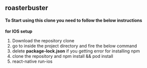 <h2>roasterbuster</h2>

<h4>To Start using this clone you need to follow the below instructions</h4>

**for IOS setup**

1. Download the repository clone 
2. go to inside the project directory and fire the below command 
3. delete **package-lock.json** if you getting error for installing npm
4. clone the repository and  npm install && pod install
5. react-native run-ios

